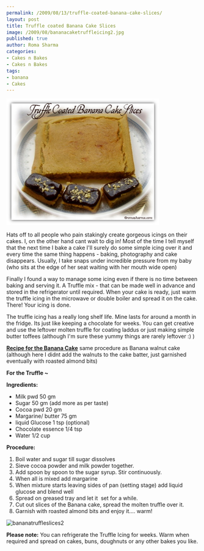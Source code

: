 ```yaml
--- 
permalink: /2009/08/13/truffle-coated-banana-cake-slices/
layout: post
title: Truffle coated Banana Cake Slices
image: /2009/08/bananacaketruffleicing2.jpg
published: true
author: Roma Sharma
categories: 
- Cakes n Bakes
- Cakes n Bakes
tags:
- banana
- Cakes
---
```

<img class="alignnone size-full wp-image-1773" title="bananacaketruffleicing2" src="/2009/08/bananacaketruffleicing2.jpg" alt="bananacaketruffleicing2" width="400" height="331" />

Hats off to all people who pain stakingly create gorgeous icings on their cakes. I, on the other hand cant wait to dig in! Most of the time I tell myself that the next time I bake a cake I'll surely do some simple icing over it and every time the same thing happens - baking, photography and cake disappears. Usually, I take snaps under incredible pressure from my baby (who sits at the edge of her seat waiting with her mouth wide open)

<!--more-->Finally I found a way to manage some icing even if there is no time between baking and serving it. A Truffle mix - that can be made well in advance and stored in the refrigerator until required. When your cake is ready, just warm the truffle icing in the microwave or double boiler and spread it on the cake. There! Your icing is done.

The truffle icing has a really long shelf life. Mine lasts for around a month in the fridge. Its just like keeping a chocolate for weeks. You can get creative and use the leftover molten truffle for coating laddus or just making simple butter toffees (although I'm sure these yummy things are rarely leftover :) )

<strong><a href="http://romasharma.com/2008/10/banana-walnut-cake/">Recipe for the Banana Cake</a></strong> same procedure as Banana walnut cake (although here I didnt add the walnuts to the cake batter, just garnished eventually with roasted almond bits)

<strong>For the Truffle ~
</strong>

<strong>Ingredients:</strong>
<ul>
	<li>Milk pwd 50 gm</li>
	<li>Sugar 50 gm (add more as per taste)</li>
	<li>Cocoa pwd 20 gm</li>
	<li>Margarine/ butter 75 gm</li>
	<li>liquid Glucose 1 tsp (optional)</li>
	<li>Chocolate essence 1/4 tsp</li>
	<li>Water 1/2 cup</li>
</ul>
<strong>Procedure:</strong>
<ol>
	<li>Boil water and sugar till sugar dissolves</li>
	<li>Sieve cocoa powder and milk powder together.</li>
	<li>Add spoon by spoon to the sugar syrup. Stir continuously.</li>
	<li>When all is mixed add margarine</li>
	<li>When mixture starts leaving sides of pan (setting stage) add liquid glucose and blend well</li>
	<li>Spread on greased tray and let it  set for a while.</li>
	<li>Cut out slices of the Banana cake, spread the molten truffle over it.</li>
	<li>Garnish with roasted almond bits and enjoy it.... warm!</li>
</ol>
<img class="alignnone size-medium wp-image-1781" title="bananatruffleslices2" src="/2009/08/bananatruffleslices2-300x240.jpg" alt="bananatruffleslices2" width="300" height="240" />

<strong>Please note:</strong>
You can refrigerate the Truffle Icing for weeks. Warm when required and spread on cakes, buns, doughnuts or any other bakes you like.
